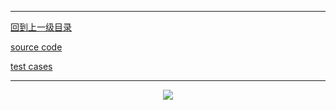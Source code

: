 ----------
[回到上一级目录](https://zhaochenyou.github.io/Way-to-Algorithm/Chapter-4/)

[source code](https://github.com/zhaochenyou/Way-to-Algorithm/blob/master/Chapter-4/LinearDP/src/BidirectionalSubsequence.hpp)

[test cases](https://github.com/zhaochenyou/Way-to-Algorithm/blob/master/Chapter-4/LinearDP/src/BidirectionalSubsequence.cpp)

----------
<p align="center"><img src="https://github.com/zhaochenyou/Way-to-Algorithm/raw/master/Chapter-4/LinearDP/res/BidirectionalSubsequence.png" /></p>
